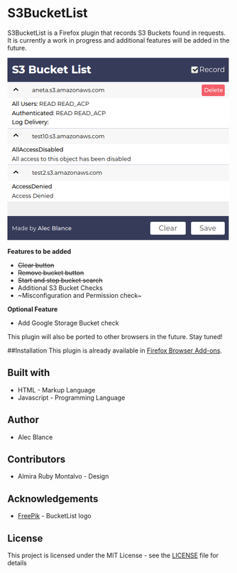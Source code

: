 # S3BucketList

S3BucketList is a Firefox plugin that records S3 Buckets found in requests. It is currently a work in progress and additional features will be added in the future.

![](screenshot.png)

**Features to be added**
 - ~~Clear button~~
 - ~~Remove bucket button~~
 - ~~Start and stop bucket search~~
 - Additional S3 Bucket Checks
 - ~Misconfiguration and Permission check~

**Optional Feature**

 - Add Google Storage Bucket check

This plugin will also be ported to other browsers in the future. Stay tuned!

##Installation
This plugin is already available in [Firefox Browser Add-ons](https://addons.mozilla.org/en-US/firefox/addon/s3-bucket-list/).

## Built with
 - HTML - Markup Language
 - Javascript - Programming Language

## Author
 - Alec Blance 
## Contributors
 - Almira Ruby Montalvo - Design
## Acknowledgements
 - [FreePik](https://www.flaticon.com/authors/freepik) - BucketList logo
## License
This project is licensed under the MIT License - see the [LICENSE](LICENSE) file for details




